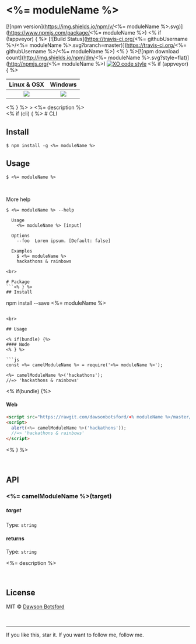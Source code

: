 # <%= moduleName %>
[![npm version](https://img.shields.io/npm/v/<%= moduleName %>.svg)](https://www.npmjs.com/package/<%= moduleName %>)
<% if (!appveyor) { %>
[![Build Status](https://travis-ci.org/<%= githubUsername %>/<%= moduleName %>.svg?branch=master)](https://travis-ci.org/<%= githubUsername %>/<%= moduleName %>)
<% } %>[![npm download count](http://img.shields.io/npm/dm/<%= moduleName %>.svg?style=flat)](http://npmjs.org/<%= moduleName %>)
[![XO code style](https://img.shields.io/badge/code_style-XO-5ed9c7.svg)](https://github.com/sindresorhus/xo)
<% if (appveyor) { %>
  <table>
    <thead>
      <tr>
        <th>Linux & OSX</th>
        <th>Windows</th>
      </tr>
    </thead>
    <tbody>
      <tr>
        <td align="center">
          <a href="https://travis-ci.org/dawsonbotsford/<%= moduleName %>"><img src="https://api.travis-ci.org/dawsonbotsford/<%= moduleName %>.svg?branch=master"></a>
        </td>
        <td align="center">
          <a href="https://ci.appveyor.com/project/dawsonbotsford/<%= moduleName %>"><img src="http://www.gravatar.com/avatar/5f66f56cae930eb9ab2cd9e62b8285e6"></a>
        </td>
      </tr>
    </tbody>
  </table>
<% } %>
> <%= description %>

<br>
<% if (cli) { %>
# CLI

## Install

```
$ npm install -g <%= moduleName %>
```

## Usage

```
$ <%= moduleName %>

```

<br>

More help

```
$ <%= moduleName %> --help

  Usage
    <%= moduleName %> [input]

  Options
    --foo  Lorem ipsum. [Default: false]

  Examples
    $ <%= moduleName %>
    hackathons & rainbows

<br>

# Package
```<% } %>
## Install

```
npm install --save <%= moduleName %>
```

<br>

## Usage

<% if(bundle) {%>
#### Node
<% } %>

```js
const <%= camelModuleName %> = require('<%= moduleName %>');

<%= camelModuleName %>('hackathons');
//=> 'hackathons & rainbows'
```

<% if(bundle) {%>
#### Web

```html
<script src="https://rawgit.com/dawsonbotsford/<% moduleName %>/master/bundle.js"></script>
<script>
  alert(<%= camelModuleName %>('hackathons'));
  //=> 'hackathons & rainbows'
</script>
```
<% } %>

<br>

## API

### <%= camelModuleName %>(target)

##### target

Type: `string`

#### returns

Type: `string`

<%= description %>

<br>

## License

MIT © [Dawson Botsford](http://dawsonbotsford.com)

<br>

---
If you like this, star it. If you want to follow me, follow me.
